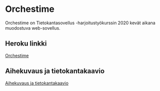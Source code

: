 # Orchestime

Orchestime on Tietokantasovellus -harjoitustyökurssin 2020 kevät aikana muodostuva web-sovellus.

## Heroku linkki

[Orchestime](https://orchestime.herokuapp.com/instruments)

## Aihekuvaus ja tietokantakaavio

[Aihekuvaus ja tietokantakaavio](https://github.com/Robustic/Orchestime/tree/master/documentation/description.md)

